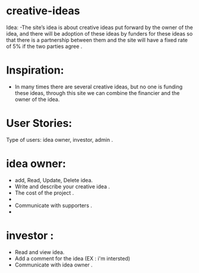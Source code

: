 # creative-ideas

Idea:
-The site’s idea is about creative ideas put forward by the owner of the idea, and there will be adoption of these ideas by funders for these ideas so that there is a partnership between them and the site will have a fixed rate of 5% if the two parties agree .

# Inspiration:
- In many times there are several creative ideas, but no one is funding these ideas, through this site we can combine the financier and the owner of the idea.

# User Stories:
Type of users: idea owner, investor, admin .

# idea owner:
- add, Read, Update, Delete idea.
- Write and describe your creative idea .
- The cost of the project .
- 
- Communicate with supporters . 
- 

 
 # investor :
- Read and view idea.
- Add a comment for the idea (EX : i'm intersted)
- Communicate with idea owner .
